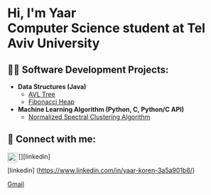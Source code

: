 <h1>Hi, I'm Yaar <br/>Computer Science student at Tel Aviv University

<h2>👨‍💻 Software Development Projects:</h2>

- <b>Data Structures (Java)</b>
  - [AVL Tree](https://github.com/YaarKoren/AVL-Tree/blob/main/README.md)
  - [Fibonacci Heap](https://github.com/YaarKoren/Fibonacci-Heap)
- <b>Machine Learning Algorithm (Python, C, Python/C API)</b>
  - [Normalized Spectral Clustering Algorithm](https://github.com/YaarKoren/Normalized-Spectral-Clustering-Algorithm)


<h2> 🤳 Connect with me:</h2>

[<img align="left" alt="YaarKoren | LinkedIn" width="22px" src="https://cdn.jsdelivr.net/npm/simple-icons@v3/icons/linkedin.svg" />][linkedin]

[linkedin] (https://www.linkedin.com/in/yaar-koren-3a5a901b6/)

[Gmail](https://www.linkedin.com/in/yaar-koren-3a5a901b6/)

<!--
**YaarKoren/YaarKoren** is a ✨ _special_ ✨ repository because its `README.md` (this file) appears on your GitHub profile.

Here are some ideas to get you started:

- 🔭 I’m currently working on ...
- 🌱 I’m currently learning ...
- 👯 I’m looking to collaborate on ...
- 🤔 I’m looking for help with ...
- 💬 Ask me about ...
- 📫 How to reach me: ...
- 😄 Pronouns: ...
- ⚡ Fun fact: ...
-->
